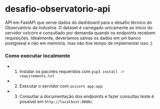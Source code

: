# desafio-observatorio-api
API em FastAPI que serve dados do dashboard para o desafio técnico do Observatório da Indústria.
O dataset é carregado unicamente ao início do servidor uvicorn e consutlado por demanda quando os endpoints recebem requisições.
Idealmente, deveríamos salvas os dados em um banco postgresql e não em memória, mas não tive tempo de implementar isso ;)

### Como executar localmente
- 1. Instalar os pacotes requeridos com `pip3 install -r requirements.txt`
- 2. Executar o servidor com `uvicorn app:app`
- 3. Consultar a documentação dos endpoints e fazer consutlas teste é possível em `http://localhost:8000/`

